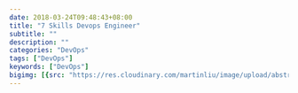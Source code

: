 ```yaml
---
date: 2018-03-24T09:48:43+08:00
title: "7 Skills Devops Engineer"
subtitle: ""
description: ""
categories: "DevOps"
tags: ["DevOps"]
keywords: ["DevOps"]
bigimg: [{src: "https://res.cloudinary.com/martinliu/image/upload/abstract-1.jpg", desc: "DevOps"}]
---
```


